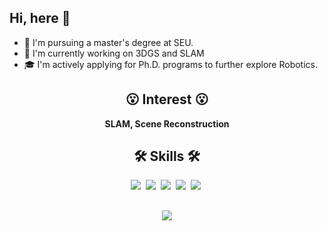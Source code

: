 ## Hi, here 👋
- 🔭 I'm pursuing a master's degree at SEU.
- 🌱 I'm currently working on 3DGS and SLAM
- 🎓 I'm actively applying for Ph.D. programs to further explore Robotics.
###

<div align="center">

## 😮 Interest 😮
**SLAM, Scene Reconstruction**


## 🛠 Skills 🛠
<p align="center">
  <img src="https://img.shields.io/badge/ROS-22314E?style=flat-square&logo=ROS&logoColor=white"/></a>&nbsp 
  <img src="https://img.shields.io/badge/Python-3766AB?style=flat-square&logo=Python&logoColor=white"/></a>&nbsp 
  <img src="https://img.shields.io/badge/C++-00599C?style=flat-square&logo=C%2B%2B&logoColor=white"/></a>&nbsp 
  <img src="https://img.shields.io/badge/C-A8B9CC?style=flat-square&logo=C&logoColor=white"/></a>&nbsp
  <img src="https://img.shields.io/badge/CUDA-76B900?logo=nvidia&logoColor=white"/></a>&nbsp 
</p>

##
<img align="center" src="https://github-readme-stats.vercel.app/api?username=S-Torin&show_icons=true&icon_color=CE1D2D&text_color=718096&bg_color=ffffff&hide_title=true" />
